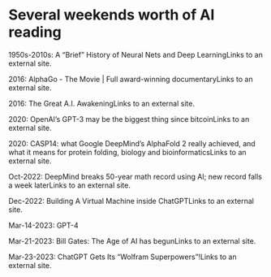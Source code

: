 # Several weekends worth of AI reading

1950s-2010s: A “Brief” History of Neural Nets and Deep LearningLinks to an external site.

2016:
AlphaGo - The Movie | Full award-winning documentaryLinks to an external site.


2016: The Great A.I. AwakeningLinks to an external site.

2020: OpenAI’s GPT-3 may be the biggest thing since bitcoinLinks to an external site.

2020: CASP14: what Google DeepMind’s AlphaFold 2 really achieved, and what it means for protein folding, biology and bioinformaticsLinks to an external site.

Oct-2022: DeepMind breaks 50-year math record using AI; new record falls a week laterLinks to an external site.

Dec-2022: Building A Virtual Machine inside ChatGPTLinks to an external site.

Mar-14-2023: GPT-4

Mar-21-2023: Bill Gates: The Age of AI has begunLinks to an external site.

Mar-23-2023: ChatGPT Gets Its “Wolfram Superpowers”!Links to an external site.
